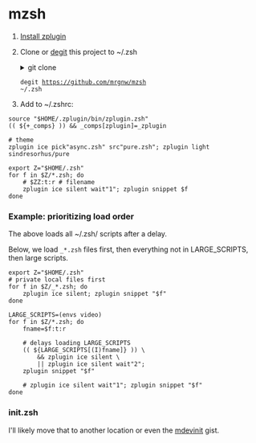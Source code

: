# mzsh

1. [Install zplugin](https://github.com/zdharma/zplugin#installation)

2. Clone or [degit](https://github.com/Rich-Harris/degit) this project to ~/.zsh

    <details><summary>git clone</summary>
    <code>git clone https://github.com/mrgnw/mzsh ~/.zsh</code>
    </details>
  
    <code>degit https://github.com/mrgnw/mzsh ~/.zsh</code>
  
3. Add to ~/.zshrc:

```shell
source "$HOME/.zplugin/bin/zplugin.zsh"
(( ${+_comps} )) && _comps[zplugin]=_zplugin

# theme
zplugin ice pick"async.zsh" src"pure.zsh"; zplugin light sindresorhus/pure

export Z="$HOME/.zsh"
for f in $Z/*.zsh; do
    # $ZZ:t:r # filename
    zplugin ice silent wait"1"; zplugin snippet $f
done
```

### Example: prioritizing load order

The above loads all ~/.zsh/ scripts after a delay.

Below, we load `_*.zsh` files first,  then everything not in LARGE_SCRIPTS, then large scripts.

```
export Z="$HOME/.zsh"
# private local files first
for f in $Z/_*.zsh; do
    zplugin ice silent; zplugin snippet "$f"
done

LARGE_SCRIPTS=(envs video)
for f in $Z/*.zsh; do
    fname=$f:t:r
    
    # delays loading LARGE_SCRIPTS
    (( ${LARGE_SCRIPTS[(I)fname]} )) \
        && zplugin ice silent \
        || zplugin ice silent wait"2";
    zplugin snippet "$f"
     
    # zplugin ice silent wait"1"; zplugin snippet "$f"
done
```



### init.zsh

I'll likely move that to another location or even the [mdevinit](https://rebrand.ly/mdevinit) gist.